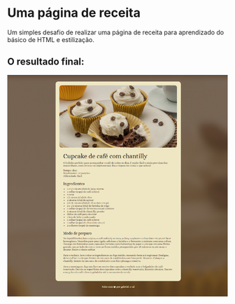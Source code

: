 # Uma página de receita

Um simples desafio de realizar uma página de receita para aprendizado do básico de HTML e estilização.

## O resultado final:

![Página da Receita](./assets/Screenshot_85.png)




